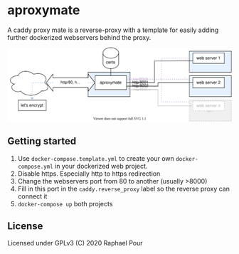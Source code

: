 # aproxymate

A caddy proxy mate is a reverse-proxy with a template for easily adding further dockerized webservers behind the proxy.

![Aproximate diagram](./aproximate_diagram.svg)

## Getting started

1. Use `docker-compose.template.yml` to create your own `docker-compose.yml` in your dockerized web project.
2. Disable https. Especially http to https redirection
3. Change the webservers port from 80 to another (usually >8000)
4. Fill in this port in the `caddy.reverse_proxy` label so the reverse proxy can connect it
5. `docker-compose up` both projects

## License

Licensed under GPLv3 (C) 2020 Raphael Pour
